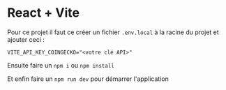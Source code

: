 # React + Vite

Pour ce projet il faut ce créer un fichier `.env.local` à la racine du projet et ajouter ceci :

```
VITE_API_KEY_COINGECKO="<votre clé API>"

```

Ensuite faire un `npm i` ou `npm install`

Et enfin faire un `npm run dev` pour démarrer l'application
